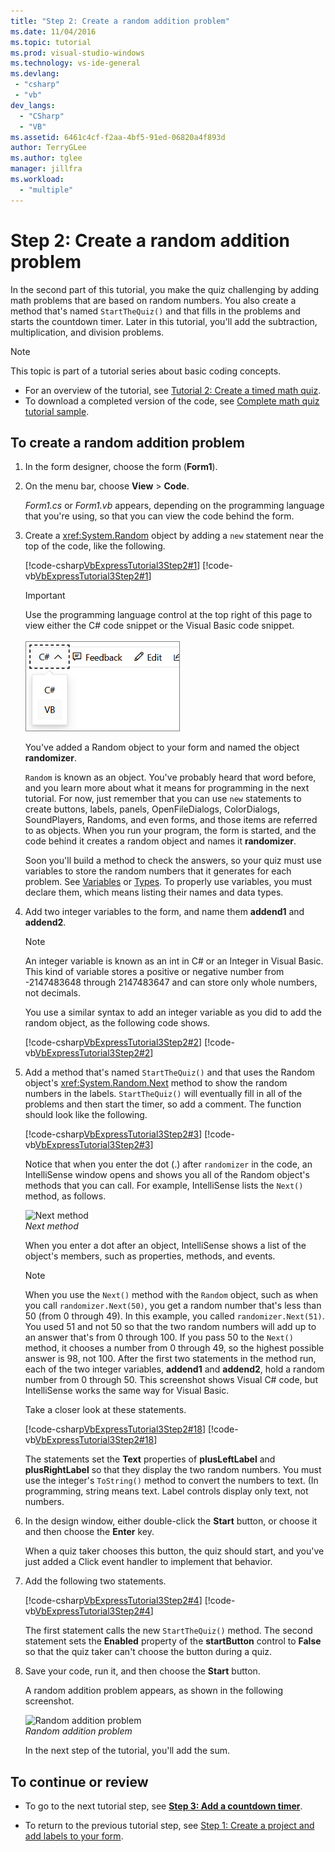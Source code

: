 ```yaml
---
title: "Step 2: Create a random addition problem"
ms.date: 11/04/2016
ms.topic: tutorial
ms.prod: visual-studio-windows
ms.technology: vs-ide-general
ms.devlang:
 - "csharp"
 - "vb"
dev_langs:
  - "CSharp"
  - "VB"
ms.assetid: 6461c4cf-f2aa-4bf5-91ed-06820a4f893d
author: TerryGLee
ms.author: tglee
manager: jillfra
ms.workload:
  - "multiple"
---
```

# Step 2: Create a random addition problem

In the second part of this tutorial, you make the quiz challenging by adding math problems that are based on random numbers. You also create a method that's named `StartTheQuiz()` and that fills in the problems and starts the countdown timer. Later in this tutorial, you'll add the subtraction, multiplication, and division problems.

> [!NOTE]
> This topic is part of a tutorial series about basic coding concepts.
> - For an overview of the tutorial, see [Tutorial 2: Create a timed math quiz](../ide/tutorial-2-create-a-timed-math-quiz.md).
> - To download a completed version of the code, see [Complete math quiz tutorial sample](https://code.msdn.microsoft.com/Complete-Math-Quiz-8581813c).

## To create a random addition problem

1. In the form designer, choose the form (**Form1**).

2. On the menu bar, choose **View** > **Code**.

     *Form1.cs* or *Form1.vb* appears, depending on the programming language that you're using, so that you can view the code behind the form.

3. Create a <xref:System.Random> object by adding a `new` statement near the top of the code, like the following.

     [!code-csharp[VbExpressTutorial3Step2#1](../ide/codesnippet/CSharp/step-2-create-a-random-addition-problem_1.cs)]
     [!code-vb[VbExpressTutorial3Step2#1](../ide/codesnippet/VisualBasic/step-2-create-a-random-addition-problem_1.vb)]

   > [!IMPORTANT]
   > Use the programming language control at the top right of this page to view either the C# code snippet or the Visual Basic code snippet.<br><br>![Programming language control for Docs.Microsoft.com](../ide/media/docs-programming-language-control.png)

     You've added a Random object to your form and named the object **randomizer**.

     `Random` is known as an object. You've probably heard that word before, and you learn more about what it means for programming in the next tutorial. For now, just remember that you can use `new` statements to create buttons, labels, panels, OpenFileDialogs, ColorDialogs, SoundPlayers, Randoms, and even forms, and those items are referred to as objects. When you run your program, the form is started, and the code behind it creates a random object and names it **randomizer**.

     Soon you'll build a method to check the answers, so your quiz must use variables to store the random numbers that it generates for each problem. See [Variables](/dotnet/visual-basic/programming-guide/language-features/variables/index) or [Types](/dotnet/csharp/programming-guide/types/index). To properly use variables, you must declare them, which means listing their names and data types.

4. Add two integer variables to the form, and name them **addend1** and **addend2**.

    > [!NOTE]
    > An integer variable is known as an int in C# or an Integer in Visual Basic. This kind of variable stores a positive or negative number from -2147483648 through 2147483647 and can store only whole numbers, not decimals.

     You use a similar syntax to add an integer variable as you did to add the random object, as the following code shows.

     [!code-csharp[VbExpressTutorial3Step2#2](../ide/codesnippet/CSharp/step-2-create-a-random-addition-problem_2.cs)]
     [!code-vb[VbExpressTutorial3Step2#2](../ide/codesnippet/VisualBasic/step-2-create-a-random-addition-problem_2.vb)]

5. Add a method that's named `StartTheQuiz()` and that uses the Random object's <xref:System.Random.Next> method to show the random numbers in the labels. `StartTheQuiz()` will eventually fill in all of the problems and then start the timer, so add a comment. The function should look like the following.

     [!code-csharp[VbExpressTutorial3Step2#3](../ide/codesnippet/CSharp/step-2-create-a-random-addition-problem_3.cs)]
     [!code-vb[VbExpressTutorial3Step2#3](../ide/codesnippet/VisualBasic/step-2-create-a-random-addition-problem_3.vb)]

     Notice that when you enter the dot (.) after `randomizer` in the code, an IntelliSense window opens and shows you all of the Random object's methods that you can call. For example, IntelliSense lists the `Next()` method, as follows.

     ![Next method](../ide/media/express_randomwhite.png)<br/>
*Next method*

     When you enter a dot after an object, IntelliSense shows a list of the object's members, such as properties, methods, and events.

    > [!NOTE]
    > When you use the `Next()` method with the `Random` object, such as when you call `randomizer.Next(50)`, you get a random number that's less than 50 (from 0 through 49). In this example, you called `randomizer.Next(51)`. You used 51 and not 50 so that the two random numbers will add up to an answer that's from 0 through 100. If you pass 50 to the `Next()` method, it chooses a number from 0 through 49, so the highest possible answer is 98, not 100. After the first two statements in the method run, each of the two integer variables, **addend1** and **addend2**, hold a random number from 0 through 50. This screenshot shows Visual C# code, but IntelliSense works the same way for Visual Basic.

     Take a closer look at these statements.

     [!code-csharp[VbExpressTutorial3Step2#18](../ide/codesnippet/CSharp/step-2-create-a-random-addition-problem_4.cs)]
     [!code-vb[VbExpressTutorial3Step2#18](../ide/codesnippet/VisualBasic/step-2-create-a-random-addition-problem_4.vb)]

     The statements set the **Text** properties of **plusLeftLabel** and **plusRightLabel** so that they display the two random numbers. You must use the integer's `ToString()` method to convert the numbers to text. (In programming, string means text. Label controls display only text, not numbers.

6. In the design window, either double-click the **Start** button, or choose it and then choose the **Enter** key.

     When a quiz taker chooses this button, the quiz should start, and you've just added a Click event handler to implement that behavior.

7. Add the following two statements.

     [!code-csharp[VbExpressTutorial3Step2#4](../ide/codesnippet/CSharp/step-2-create-a-random-addition-problem_5.cs)]
     [!code-vb[VbExpressTutorial3Step2#4](../ide/codesnippet/VisualBasic/step-2-create-a-random-addition-problem_5.vb)]

     The first statement calls the new `StartTheQuiz()` method. The second statement sets the **Enabled** property of the **startButton** control to **False** so that the quiz taker can't choose the button during a quiz.

8. Save your code, run it, and then choose the **Start** button.

     A random addition problem appears, as shown in the following screenshot.

     ![Random addition problem](../ide/media/express_additionproblem.png)<br/>
*Random addition problem*

     In the next step of the tutorial, you'll add the sum.

## To continue or review

- To go to the next tutorial step, see **[Step 3: Add a countdown timer](../ide/step-3-add-a-countdown-timer.md)**.

- To return to the previous tutorial step, see [Step 1: Create a project and add labels to your form](../ide/step-1-create-a-project-and-add-labels-to-your-form.md).
